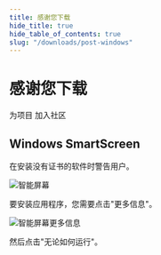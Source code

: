 ```yaml
---
title: 感谢您下载
hide_title: true
hide_table_of_contents: true
slug: "/downloads/post-windows"
---
```


<div className="text-center margin-top--xl">

# 感谢您下载

<div className="row margin-bottom--lg padding--sm flex-center">
<Link className="button button--outline button--warning button--lg margin--sm" href="/contributing">
  为项目
</Link>
<Link className="button button--outline button--info button--lg margin--sm" href="https://linwood.dev/matrix">
  加入社区
</Link>

</div>

## Windows SmartScreen


在安装没有证书的软件时警告用户。

![智能屏幕](/img/smart-screen.png)

要安装应用程序，您需要点击"更多信息"。

![智能屏幕更多信息](/img/smart-screen-more-info.png)

然后点击"无论如何运行"。

</div>
